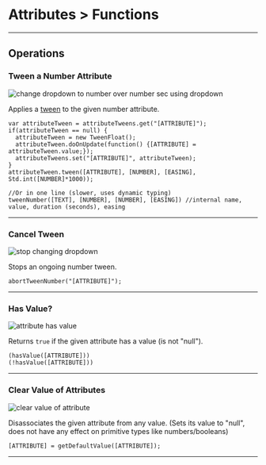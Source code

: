 # Attributes > Functions

***

## Operations

### <a name="tween-number"></a> Tween a Number Attribute

![change dropdown to number over number sec using dropdown](http://static.stencyl.com/pedia2/block-images/attributes/functions/tween-number.png)

Applies a [tween](http://www.stencyl.com/help/view/tweening/) to the given number attribute.

```
var attributeTween = attributeTweens.get("[ATTRIBUTE]");
if(attributeTween == null) {
  attributeTween = new TweenFloat();
  attributeTween.doOnUpdate(function() {[ATTRIBUTE] = attributeTween.value;});
  attributeTweens.set("[ATTRIBUTE]", attributeTween);
}
attributeTween.tween([ATTRIBUTE], [NUMBER], [EASING], Std.int([NUMBER]*1000));

//Or in one line (slower, uses dynamic typing)
tweenNumber([TEXT], [NUMBER], [NUMBER], [EASING]) //internal name, value, duration (seconds), easing
```

***

### <a name="cancel-tween-number"></a> Cancel Tween

![stop changing dropdown](http://static.stencyl.com/pedia2/block-images/attributes/functions/cancel-tween-number.png)

Stops an ongoing number tween.

```
abortTweenNumber("[ATTRIBUTE]");
```

***

### <a name="value"></a> Has Value?

![attribute has value](http://static.stencyl.com/pedia2/block-images/attributes/functions/value.png)

Returns `true` if the given attribute has a value (is not "null").

```
(hasValue([ATTRIBUTE]))
(!hasValue([ATTRIBUTE]))
```

***

### <a name="clear"></a> Clear Value of Attributes

![clear value of attribute](http://static.stencyl.com/pedia2/block-images/attributes/functions/clear.png)

Disassociates the given attribute from any value. (Sets its value to "null", does not have any effect on primitive types like numbers/booleans)

```
[ATTRIBUTE] = getDefaultValue([ATTRIBUTE]);
```

***
